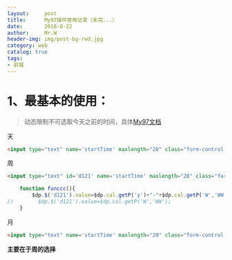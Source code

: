 ```yaml
---
layout:     post                  
title:      My97插件使用记录（未完...） 
date:       2018-8-22             
author:     Mr.W                   
header-img: img/post-bg-rwd.jpg  
category: web   
catalog: true  
tags:                             
- 前端 
---
```


# 1、最基本的使用：

> 动态限制不可选取今天之前的时间，具体[My97文档](http://www.my97.net/demo/index.htm)

天

```html
<input type="text" name='startTime' maxlength="20" class="form-control Wdate" readonly='true' onclick="WdatePicker({skin:'whyGreen',dateFmt:'yyyy-MM-dd',minDate:'%y-%M-%d'})" />
```
周

```html
<input type="text" id='d121' name='startTime' maxlength="20" class="form-control Wdate" readonly='true' onfocus="WdatePicker({dateFmt:'yyyy-MM-WW-dd',isShowWeek:true,onpicked:funccc,errDealMode:3,minDate:'%y-%M-%d'})" />
```

```js
    function funccc(){
        $dp.$('d121').value=$dp.cal.getP('y')+"-"+$dp.cal.getP('W','WW');
//        $dp.$('d121').value=$dp.cal.getP('W','WW');
    }
```

月

```html
<input type="text" name='startTime' maxlength="20" class="form-control Wdate" readonly='true' onclick="WdatePicker({skin:'whyGreen',dateFmt:'yyyy-MM',minDate:'%y-%M-%d'})" />
```

**主要在于周的选择**



